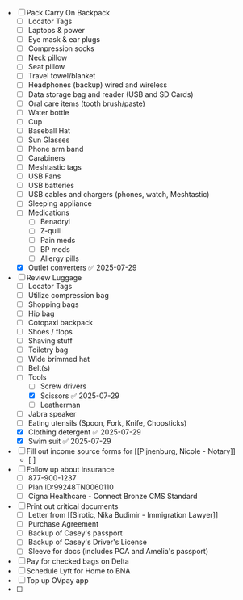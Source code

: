 - [ ] Pack Carry On Backpack
	- [ ] Locator Tags
	- [ ] Laptops & power
	- [ ] Eye mask & ear plugs
	- [ ] Compression socks
	- [ ] Neck pillow
	- [ ] Seat pillow
	- [ ] Travel towel/blanket
	- [ ] Headphones (backup) wired and wireless
	- [ ] Data storage bag and reader (USB and SD Cards)
	- [ ] Oral care items ​(tooth brush/paste)
	- [ ] Water bottle 
	- [ ] Cup
	- [ ] Baseball Hat
	- [ ] Sun Glasses 
	- [ ] Phone arm band
	- [ ] Carabiners 
	- [ ] Meshtastic tags
	- [ ] USB Fans 
	- [ ] USB batteries 
	- [ ] USB cables and chargers (phones, watch, Meshtastic)
	- [ ] Sleeping appliance 
	- [ ] Medications 
		- [ ] Benadryl
		- [ ] Z-quill
		- [ ] Pain meds 
		- [ ] BP meds
		- [ ] Allergy pills
	- [x] Outlet converters ✅ 2025-07-29
- [ ] Review Luggage 
	- [ ] Locator Tags
	- [ ] Utilize compression bag
	- [ ] Shopping bags 
	- [ ] Hip bag
	- [ ] Cotopaxi backpack
	- [ ] Shoes / flops 
	- [ ] Shaving stuff 
	- [ ] Toiletry bag
	- [ ] Wide brimmed hat
	- [ ] Belt(s)
	- [ ] Tools 
		- [ ] Screw drivers 
		- [x] Scissors ✅ 2025-07-29
		- [ ] Leatherman
	- [ ] Jabra speaker 
	- [ ] Eating utensils (Spoon, Fork, Knife, Chopsticks)
	- [x] Clothing detergent ✅ 2025-07-29
	- [x] Swim suit ✅ 2025-07-29
- [ ] Fill out income source forms for [[Pijnenburg, Nicole - Notary]]
	- [ ] 
- [ ] Follow up about insurance
	- [ ] 877-900-1237
	- [ ] Plan ID:99248TN0060110
	- [ ] Cigna Healthcare - Connect Bronze CMS Standard
- [ ] Print out critical documents
	- [ ] Letter from [[Sirotic, Nika Budimir - Immigration Lawyer]]
	- [ ] Purchase Agreement
	- [ ] Backup of Casey's passport
	- [ ] Backup of Casey's Driver's License 
	- [ ] Sleeve for docs (includes POA and Amelia's passport)
- [ ] Pay for checked bags on Delta
- [ ] Schedule Lyft for Home to BNA
- [ ] Top up OVpay app 
- [ ] 
